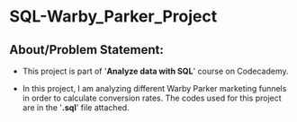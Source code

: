 # SQL-Warby_Parker_Project
## About/Problem Statement: 
* This project is part of '__Analyze data with SQL__' course on Codecademy. 

* In this project, I am analyzing different Warby Parker marketing funnels in order to calculate conversion rates. The codes used for this project are in the '__.sql__' file attached. 
